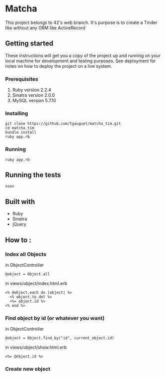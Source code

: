 # Matcha

This project belongs to 42's web branch.
It's purpose is to create a Tinder like without any ORM like ActiveRecord

## Getting started

These instructions will get you a copy of the project up and running on your local machine for development and testing purposes. See deployment for notes on how to deploy the project on a live system.

### Prerequisites

1. Ruby version 2.2.4
2. Sinatra version 2.0.0
3. MySQL version 5.7.10

### Installing

```
git clone https://github.com/tgauguet/matcha_tim.git
cd matcha_tim
bundle install
ruby app.rb
```
### Running

```
ruby app.rb
```

## Running the tests

```
soon
```

## Built with

* Ruby
* Sinatra
* jQuery

## How to :

### Index all Objects

in ObjectController
```
@object = Object.all
```
in views/object/index.html.erb
```
<% @object.each do |object| %>
  <% object.to_dot %>
  <%= object.id %>
<% end %>
```

### Find object by id (or whatever you want)

in ObjectController
```
@object = Object.find_by("id", current_object.id)
```
in views/object/show.html.erb
```
<%= @object.id %>
```

### Create new object
